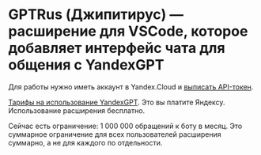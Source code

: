 # GPTRus (Джипитирус) — расширение для VSCode, которое добавляет интерфейс чата для общения с YandexGPT

Для работы нужно иметь аккаунт в Yandex.Cloud и [выписать API-токен](https://cloud.yandex.ru/ru/docs/iam/operations/api-key/create#console_1). 

[Тарифы на использование YandexGPT](https://cloud.yandex.ru/ru/docs/yandexgpt/pricing). Это вы платите Яндексу. Использование расширения бесплатно.

Сейчас есть ограничение: 1 000 000 обращений к боту в месяц. Это суммарное ограничение для всех пользователей расширения суммарно, а не для каждого по отдельности. 